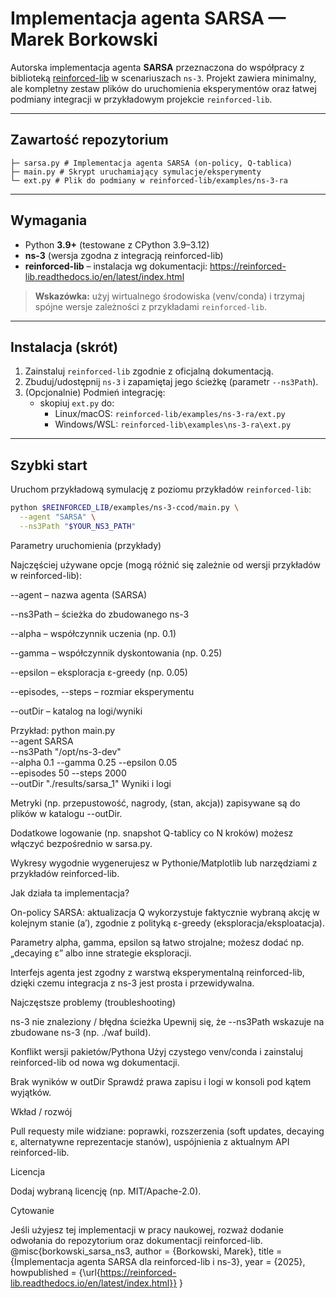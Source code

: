 # Implementacja agenta SARSA — Marek Borkowski

Autorska implementacja agenta **SARSA** przeznaczona do współpracy z biblioteką
[reinforced-lib](https://reinforced-lib.readthedocs.io/en/latest/index.html) w scenariuszach `ns-3`.
Projekt zawiera minimalny, ale kompletny zestaw plików do uruchomienia eksperymentów oraz łatwej
podmiany integracji w przykładowym projekcie `reinforced-lib`.

---

## Zawartość repozytorium

```
├─ sarsa.py # Implementacja agenta SARSA (on-policy, Q-tablica)
├─ main.py # Skrypt uruchamiający symulacje/eksperymenty
└─ ext.py # Plik do podmiany w reinforced-lib/examples/ns-3-ra
```

---

## Wymagania

- Python **3.9+** (testowane z CPython 3.9–3.12)
- **ns-3** (wersja zgodna z integracją reinforced-lib)
- **reinforced-lib** – instalacja wg dokumentacji:
  https://reinforced-lib.readthedocs.io/en/latest/index.html

> **Wskazówka:** użyj wirtualnego środowiska (venv/conda) i trzymaj spójne wersje zależności
z przykładami `reinforced-lib`.

---

## Instalacja (skrót)

1. Zainstaluj `reinforced-lib` zgodnie z oficjalną dokumentacją.
2. Zbuduj/udostępnij `ns-3` i zapamiętaj jego ścieżkę (parametr `--ns3Path`).
3. (Opcjonalnie) Podmień integrację:
   - skopiuj `ext.py` do:
     - Linux/macOS: `reinforced-lib/examples/ns-3-ra/ext.py`
     - Windows/WSL: `reinforced-lib\examples\ns-3-ra\ext.py`

---

## Szybki start

Uruchom przykładową symulację z poziomu przykładów `reinforced-lib`:

```bash
python $REINFORCED_LIB/examples/ns-3-ccod/main.py \
  --agent "SARSA" \
  --ns3Path "$YOUR_NS3_PATH"
```


Parametry uruchomienia (przykłady)

Najczęściej używane opcje (mogą różnić się zależnie od wersji przykładów w reinforced-lib):

--agent – nazwa agenta (SARSA)

--ns3Path – ścieżka do zbudowanego ns-3

--alpha – współczynnik uczenia (np. 0.1)

--gamma – współczynnik dyskontowania (np. 0.25)

--epsilon – eksploracja ε-greedy (np. 0.05)

--episodes, --steps – rozmiar eksperymentu

--outDir – katalog na logi/wyniki

Przykład:
python main.py \
  --agent SARSA \
  --ns3Path "/opt/ns-3-dev" \
  --alpha 0.1 --gamma 0.25 --epsilon 0.05 \
  --episodes 50 --steps 2000 \
  --outDir "./results/sarsa_1"
Wyniki i logi

Metryki (np. przepustowość, nagrody, (stan, akcja)) zapisywane są do plików w katalogu --outDir.

Dodatkowe logowanie (np. snapshot Q-tablicy co N kroków) możesz włączyć bezpośrednio w sarsa.py.

Wykresy wygodnie wygenerujesz w Pythonie/Matplotlib lub narzędziami z przykładów reinforced-lib.

Jak działa ta implementacja?

On-policy SARSA: aktualizacja Q wykorzystuje faktycznie wybraną akcję w kolejnym stanie (a′),
zgodnie z polityką ε-greedy (eksploracja/eksploatacja).

Parametry alpha, gamma, epsilon są łatwo strojalne; możesz dodać np. „decaying ε”
albo inne strategie eksploracji.

Interfejs agenta jest zgodny z warstwą eksperymentalną reinforced-lib, dzięki czemu integracja
z ns-3 jest prosta i przewidywalna.

Najczęstsze problemy (troubleshooting)

ns-3 nie znaleziony / błędna ścieżka
Upewnij się, że --ns3Path wskazuje na zbudowane ns-3 (np. ./waf build).

Konflikt wersji pakietów/Pythona
Użyj czystego venv/conda i zainstaluj reinforced-lib od nowa wg dokumentacji.

Brak wyników w outDir
Sprawdź prawa zapisu i logi w konsoli pod kątem wyjątków.

Wkład / rozwój

Pull requesty mile widziane: poprawki, rozszerzenia (soft updates, decaying ε, alternatywne
reprezentacje stanów), uspójnienia z aktualnym API reinforced-lib.

Licencja

Dodaj wybraną licencję (np. MIT/Apache-2.0).

Cytowanie

Jeśli użyjesz tej implementacji w pracy naukowej, rozważ dodanie odwołania do repozytorium
oraz dokumentacji reinforced-lib.
@misc{borkowski_sarsa_ns3,
  author       = {Borkowski, Marek},
  title        = {Implementacja agenta SARSA dla reinforced-lib i ns-3},
  year         = {2025},
  howpublished = {\url{https://reinforced-lib.readthedocs.io/en/latest/index.html}}
}
